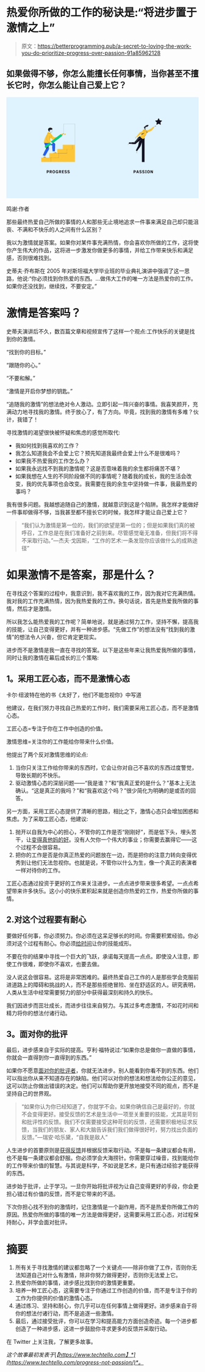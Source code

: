# 热爱你所做的工作的秘诀是:“将进步置于激情之上”

> 原文：<https://betterprogramming.pub/a-secret-to-loving-the-work-you-do-prioritize-progress-over-passion-91a85962128>

## 如果做得不够，你怎么能擅长任何事情，当你甚至不擅长它时，你怎么能让自己爱上它？

![](img/d3d2b8c22ba9e69e788411865cea6a31.png)

鸣谢:作者

那些最终热爱自己所做的事情的人和那些无止境地追求一件事来满足自己却只能沮丧、不满和不快乐的人之间有什么区别？

我以为激情就是答案。如果你对某件事充满热情，你会喜欢你所做的工作，这将使你产生伟大的作品，这将进一步激发你做更多的事情，并给工作带来快乐和满足感，否则很难找到。

史蒂夫·乔布斯在 2005 年对斯坦福大学毕业班的毕业典礼演讲中强调了这一思路，他说:“你必须找到你热爱的东西。…做伟大工作的唯一方法是热爱你的工作。如果你还没找到，继续找，不要安定。”

# 激情是答案吗？

史蒂夫演讲后不久，数百篇文章和视频宣传了这样一个观点:工作快乐的关键是找到你的激情。

“找到你的目标。”

“跟随你的心。”

“不要和解。”

“激情是开启你梦想的钥匙。”

“追随我的激情”的想法绝对令人激动。立即引起一阵兴奋的事情。我喜笑颜开，充满动力地寻找我的激情。终于放心了，有了方向。毕竟，找到我的激情有多难？伙计，我错了！

寻找激情的渴望很快被怀疑和焦虑的感觉所取代:

*   我如何找到我喜欢的工作？
*   我怎么知道我会不会爱上它？预先知道我最终会爱上什么不是很难吗？
*   如果我不热爱我的工作怎么办？
*   如果我永远找不到我的激情呢？这是否意味着我的余生都将痛苦不堪？
*   如果我想在人生的不同阶段做不同的事情呢？随着我的成长，我的生活会改变，我的优先事项也会改变。我需要在我的余生中坚持做一件事，我最热爱的事吗？

我有很多问题。我越想追随自己的激情，就越意识到这是个陷阱。我怎样才能做好一件事却做得不够，当我甚至都不擅长它的时候，我怎样才能让自己爱上它？

> “我们认为激情是第一位的，我们的欲望是第一位的；但是如果我们真的被呼召，工作总是在我们准备好之前到来。尽管感觉毫无准备，但我们将不得不采取行动。”—杰夫·戈因斯，“工作的艺术:一条发现你应该做什么的成熟途径”

# 如果激情不是答案，那是什么？

在寻找这个答案的过程中，我意识到，我不喜欢我的工作，因为我对它充满热情。我对我的工作充满热情，因为我热爱我的工作。换句话说，首先是热爱我所做的事情，然后才是激情。

所以我怎么能热爱我的工作呢？简单地说，就是通过努力工作，坚持不懈，提高我的技能，让自己变得更好，并有一种进步感。“先做工作”的想法没有“找到我的激情”的想法令人兴奋，但它肯定更现实。

进步而不是激情是我一直在寻找的答案。以下是这些年来让我热爱我所做的事情，同时让我的激情在幕后成长的三个策略:

## **1。采用工匠心态，而不是激情心态**

卡尔·纽波特在他的书《太好了，他们不能忽视你》中写道

他建议，在我们努力寻找自己热爱的工作时，我们需要采用工匠心态，而不是激情心态。

工匠心态=专注于你在工作中创造的价值。

激情思维=关注你的工作能给你带来什么价值。

他提出了两个反对激情思维的论点:

1.  当你只关注工作给你带来的东西时，它会让你对自己不喜欢的东西过度警觉，导致长期的不快乐。
2.  驱动激情心态的深层问题——“我是谁？”和“我真正爱的是什么？”基本上无法确认。“这是真正的我吗？”和“我喜欢这个吗？”很少简化为明确的是或否的回答。

另一方面，采用工匠心态提供了清晰的思路，相比之下，激情心态只会增加困惑和焦虑。为了采取工匠心态，他建议:

1.  抛开以自我为中心的担心，不管你的工作是否“刚刚好”，而是低下头，埋头苦干，让[变得真他妈的好](https://www.techtello.com/how-to-stand-out-at-work/)。没有人欠你一个伟大的事业；你需要去赢得它——这个过程不会很容易。
2.  把你的工作是否是你真正热爱的问题放在一边，而是把你的注意力转向变得优秀到让他们无法忽视你。也就是说，不管你以什么为生，像一个真正的表演者一样对待你的工作。

工匠心态通过投资于更好的工作来关注进步。一点点进步带来很多希望。一点点希望带来许多快乐。这小小的快乐累积起来就是创造你热爱的工作，热爱你所做的事情。

## 2.对这个过程要有耐心

要做好任何事，你必须努力。你必须在这呆足够长的时间。你需要积累经验。你必须对这个过程有耐心。你必须[给时间](https://www.techtello.com/power-of-yet/)让你的技能成形。

不要在你的结果中寻找一个巨大的飞跃，承诺每天提高一点点。即使没人注意，即使工作很难，即使你不喜欢，也要去做。

没人说这会很容易。这将是非常困难的。最终热爱自己工作的人是那些学会克服前进道路上的障碍和挑战的人，而不是那些拒绝冒险、坐在舒适区的人。研究表明，人类从生活中经常需要努力的部分中获得最深刻和持久的快乐。

我们因进步而茁壮成长，而进步往往来自努力。与其过多考虑激情，不如花时间和精力将你的想法付诸行动。

## **3。面对你的批评**

最后，进步感来自于实际的提高。亨利·福特说过:“如果你总是做你一直做的事情，你就会一直得到你一直得到的东西。”

如果你不愿意[面对你的批评者](https://www.techtello.com/how-to-deal-with-criticism/)，你就无法进步。别人能看到你看不到的东西。他们可以指出你从来不知道存在的缺陷。他们可以对你的想法和想法给你公正的意见，这可以防止你做出错误的决定。他们可以帮助你更开放地接受不同的观点，而不是坚持自己的世界观。

> “如果你认为你已经知道了，你就学不会。如果你确信自己是最好的，你就不会变得更好。接受反馈的艺术是生活中一项至关重要的技能，尤其是苛刻和批评性的反馈。我们不仅需要接受这种苛刻的反馈，还需要积极地征求反馈，当我们的朋友、家人和大脑告诉我们我们做得很好时，努力找出负面的反馈。”—瑞安·哈乐黛，“自我是敌人”

人生进步的首要原则是[获得反馈](https://www.techtello.com/getting-feedback/)并根据反馈采取行动。不是每一条建议都会有用，也不是每一条建议都会舒服。你必须学会大海捞针。你需要穿过噪音，找到能给你的工作带来价值的智慧。与其说是科学，不如说是艺术，是只有通过经验才能获得的东西。

进步始于批评，止于学习。一旦你开始将批评视为让自己变得更好的手段，你会更担心错过有价值的反馈，而不是它带来的不适。

下次你担心找不到你的激情时，记住激情是一个副作用，而不是热爱你所做工作的原因。热爱你所做的事情的唯一方法是做得更好，这需要采用工匠心态，对过程保持耐心，并学会面对批评。

# 摘要

1.  所有关于寻找激情的建议都忽略了一个关键点——除非你做了工作，否则你无法知道自己对什么有激情，除非你努力做得更好，否则你无法爱上它。
2.  热爱你所做的事情，进步感比找到你的激情更重要。
3.  培养一种工匠心态，这需要专注于你通过工作创造的价值，而不是专注于你的工作为你提供的价值的激情心态。
4.  通过练习、坚持和耐心，你几乎可以在任何事情上做得更好。进步感来自于将你的想法付诸行动，而不是追逐一些激情。
5.  最后，通过接受批评，你可以在学习和提高能力方面创造奇迹。每一个进步都创造了一种进步感，这进一步鼓励你寻求更多的反馈并采取行动。

在 Twitter 上关注我，了解更多故事。

*这个故事最初发表于*[*【https://www.techtello.com】*](https://www.techtello.com/progress-not-passion/)*。*